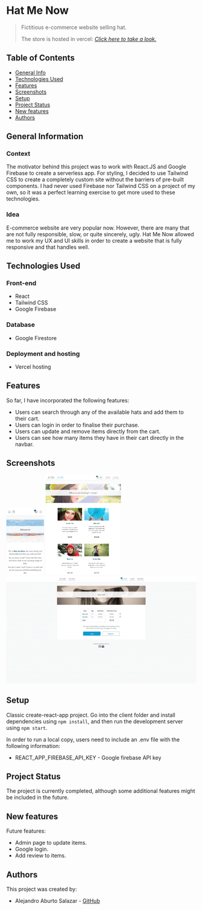 # Hat Me Now
> Fictitious e-commerce website selling hat.
>
> The store is hosted in vercel: [_Click here to take a look._](https://hat-me-now.vercel.app/)

## Table of Contents
* [General Info](#general-information)
* [Technologies Used](#technologies-used)
* [Features](#features)
* [Screenshots](#screenshots)
* [Setup](#setup)
* [Project Status](#project-status)
* [New features](#new-features)
* [Authors](#authors)


## General Information
### Context
The motivator behind this project was to work with React.JS and Google Firebase to create a serverless app. For styling, I decided to use Tailwind CSS to create a completely custom site without the barriers of pre-built components. I had never used Firebase nor Tailwind CSS on a project of my own, so it was a perfect learning exercise to get more used to these technologies.

### Idea
E-commerce website are very popular now. However, there are many that are not fully responsible, slow, or quite sincerely, ugly. Hat Me Now allowed me to work my UX and UI skills in order to create a website that is fully responsive and that handles well.

## Technologies Used
### Front-end
- React
- Tailwind CSS
- Google Firebase

### Database
- Google Firestore

### Deployment and hosting
- Vercel hosting


## Features
So far, I have incorporated the following features:
- Users can search through any of the available hats and add them to their cart.
- Users can login in order to finalise their purchase.
- Users can update and remove items directly from the cart.
- Users can see how many items they have in their cart directly in the navbar.


## Screenshots
<img src="./screenshots/mobile.png" width="100">
<img src="./screenshots/tablet.png" width="200">
<img src="./screenshots/laptop.png" width="600">


## Setup
Classic create-react-app project. Go into the client folder and install dependencies using `npm install`, and then run the development server using `npm start`.

In order to run a local copy, users need to include an .env file with the following information:
- REACT_APP_FIREBASE_API_KEY - Google firebase API key


## Project Status
The project is currently completed, although some additional features might be included in the future.


## New features
Future features:
- Admin page to update items.
- Google login.
- Add review to items.


## Authors
This project was created by:
- Alejandro Aburto Salazar - [GitHub](https://github.com/aburto22)